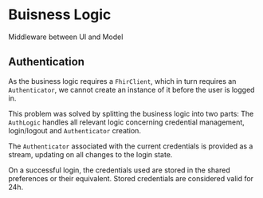 # Buisness Logic

Middleware between UI and Model

## Authentication

As the business logic requires a `FhirClient`, which in turn requires an `Authenticator`, we cannot create an instance of it before the user is logged in.

This problem was solved by splitting the business logic into two parts: The `AuthLogic` handles all relevant logic concerning credential management, login/logout and `Authenticator` creation.

The `Authenticator` associated with the current credentials is provided as a stream, updating on all changes to the login state.

On a successful login, the credentials used are stored in the shared preferences or their equivalent. Stored credentials are considered valid for 24h.
